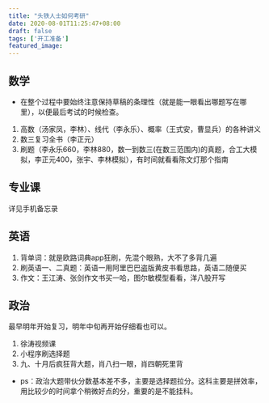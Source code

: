 ```yaml
---
title: "头铁人士如何考研"
date: 2020-08-01T11:25:47+08:00
draft: false
tags: ['开工准备']
featured_image:
---
```

## 数学
- 在整个过程中要始终注意保持草稿的条理性（就是能一眼看出哪题写在哪里），以便最后考试的时候检查。
1. 高数（汤家凤，李林）、线代（李永乐）、概率（王式安，曹显兵）的各种讲义
2. 数三复习全书（李正元）
3. 刷题（李永乐660，李林880，数一到数三(在数三范围内)的真题，合工大模拟，李正元400，张宇、李林模拟），有时间就看看陈文灯那个指南
## 专业课
详见手机备忘录
## 英语
1. 背单词：就是欧路词典app狂刷，先混个眼熟，大不了多背几遍
2. 刷英语一、二真题：英语一用阿里巴巴盗版黄皮书看思路，英语二随便买
3. 作文：王江涛、张剑作文书买一哈，图尔敏模型看看，洋八股开写
## 政治
最早明年开始复习，明年中旬再开始仔细看也可以。
1. 徐涛视频课
2. 小程序刷选择题
3. 九、十月后疯狂背大题，肖八扫一眼，肖四朝死里背
- ps：政治大题带伙分数基本差不多，主要是选择题拉分。这科主要是拼效率，用比较少的时间拿个稍微好点的分，重要的是不能挂科。